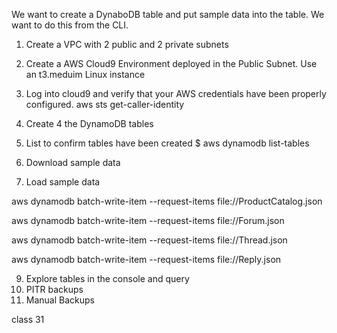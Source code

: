 We want to create a DynaboDB table and put sample data into the table. We want to do this from the CLI.

1. Create a VPC with 2 public and 2 private subnets
2. Create a AWS Cloud9 Environment deployed in the Public Subnet. Use an t3.meduim Linux instance
3. Log into cloud9 and verify that your AWS credentials have been properly configured.
aws sts get-caller-identity


4. Create 4 the DynamoDB tables
5. List to confirm tables have been created $ aws dynamodb list-tables
6. Download sample data
8. Load sample data 

aws dynamodb batch-write-item --request-items file://ProductCatalog.json 

aws dynamodb batch-write-item --request-items file://Forum.json

aws dynamodb batch-write-item --request-items file://Thread.json

aws dynamodb batch-write-item --request-items file://Reply.json

9. Explore tables in the console and query
10. PITR backups
11. Manual Backups

class 31

